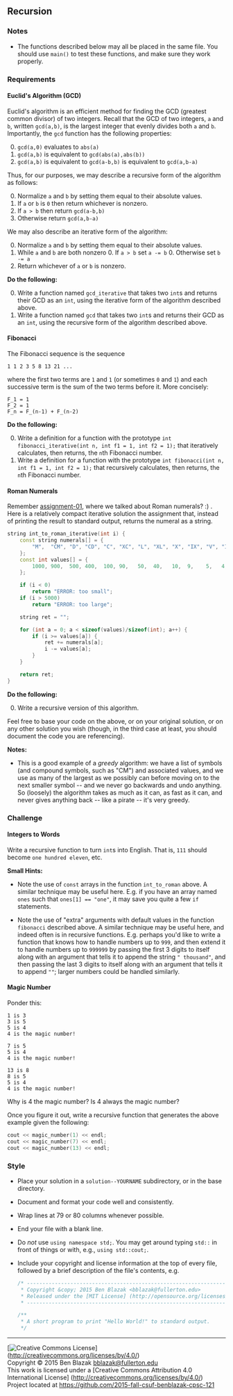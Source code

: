 ## Recursion

### Notes

- The functions described below may all be placed in the same file.  You should
  use `main()` to test these functions, and make sure they work properly.


### Requirements

#### Euclid's Algorithm (GCD)

Euclid's algorithm is an efficient method for finding the GCD (greatest common
divisor) of two integers.  Recall that the GCD of two integers, `a` and `b`,
written `gcd(a,b)`, is the largest integer that evenly divides both `a` and
`b`.  Importantly, the `gcd` function has the following properties:

0. `gcd(a,0)` evaluates to `abs(a)`
0. `gcd(a,b)` is equivalent to `gcd(abs(a),abs(b))`
0. `gcd(a,b)` is equivalent to `gcd(a-b,b)` is equivalent to `gcd(a,b-a)`

Thus, for our purposes, we may describe a recursive form of the algorithm as
follows:

0. Normalize `a` and `b` by setting them equal to their absolute values.
0. If `a` or `b` is `0` then return whichever is nonzero.
0. If `a > b` then return `gcd(a-b,b)`
0. Otherwise return `gcd(a,b-a)`

We may also describe an iterative form of the algorithm:

0. Normalize `a` and `b` by setting them equal to their absolute values.
0. While `a` and `b` are both nonzero
    0. If `a > b` set `a -= b`
    0. Otherwise set `b -= a`
0. Return whichever of `a` or `b` is nonzero.

**Do the following:**

0. Write a function named `gcd_iterative` that takes two `int`s and returns
   their GCD as an `int`, using the iterative form of the algorithm described
   above.
0. Write a function named `gcd` that takes two `int`s and returns their GCD as
   an `int`, using the recursive form of the algorithm described above.

#### Fibonacci

The Fibonacci sequence is the sequence

```
1 1 2 3 5 8 13 21 ...
```

where the first two terms are `1` and `1` (or sometimes `0` and `1`) and each
successive term is the sum of the two terms before it.  More concisely:

```
F_1 = 1
F_2 = 1
F_n = F_(n-1) + F_(n-2)
```

**Do the following:**

0. Write a definition for a function with the prototype
   `int fibonacci_iterative(int n, int f1 = 1, int f2 = 1);`
   that iteratively calculates, then returns, the `n`th Fibonacci number.
0. Write a definition for a function with the prototype
   `int fibonacci(int n, int f1 = 1, int f2 = 1);`
   that recursively calculates, then returns, the `n`th Fibonacci number.

#### Roman Numerals

Remember [assignment-01](../assignment-01), where we talked about Roman
numerals? :) .  Here is a relatively compact iterative solution the assignment
that, instead of printing the result to standard output, returns the numeral as
a string.

```c++
string int_to_roman_iterative(int i) {
    const string numerals[] = {
        "M",  "CM", "D", "CD", "C", "XC", "L", "XL", "X", "IX", "V", "IV", "I",
    };
    const int values[] = {
        1000, 900,  500, 400,  100, 90,   50,  40,   10,  9,    5,   4,    1,
    };

    if (i < 0)
        return "ERROR: too small";
    if (i > 5000)
        return "ERROR: too large";

    string ret = "";

    for (int a = 0; a < sizeof(values)/sizeof(int); a++) {
        if (i >= values[a]) {
            ret += numerals[a];
            i -= values[a];
        }
    }

    return ret;
}
```

**Do the following:**

0. Write a recursive version of this algorithm.

Feel free to base your code on the above, or on your original solution, or on
any other solution you wish (though, in the third case at least, you should
document the code you are referencing).

**Notes:**

- This is a good example of a *greedy* algorithm: we have a list of symbols
  (and compound symbols, such as "CM") and associated values, and we use as
  many of the largest as we possibly can before moving on to the next smaller
  symbol -- and we never go backwards and undo anything.  So (loosely) the
  algorithm takes as much as it can, as fast as it can, and never gives
  anything back -- like a pirate -- it's very greedy.


### Challenge

#### Integers to Words

Write a recursive function to turn `int`s into English.  That is, `111` should
become `one hundred eleven`, etc.

**Small Hints:**

- Note the use of `const` arrays in the function `int_to_roman` above.  A
  similar technique may be useful here.  E.g. if you have an array named `ones`
  such that `ones[1] == "one"`, it may save you quite a few `if` statements.

- Note the use of "extra" arguments with default values in the function
  `fibonacci` described above.  A similar technique may be useful here, and
  indeed often is in recursive functions.  E.g. perhaps you'd like to write a
  function that knows how to handle numbers up to `999`, and then extend it to
  handle numbers up to `999999` by passing the first 3 digits to itself along
  with an argument that tells it to append the string `" thousand"`, and then
  passing the last 3 digits to itself along with an argument that tells it to
  append `""`; larger numbers could be handled similarly.

#### Magic Number

Ponder this:

```
1 is 3
3 is 5
5 is 4
4 is the magic number!

7 is 5
5 is 4
4 is the magic number!

13 is 8
8 is 5
5 is 4
4 is the magic number!
```

Why is 4 the magic number?  Is 4 always the magic number?

Once you figure it out, write a recursive function that generates the above
example given the following:

```c++
cout << magic_number(1) << endl;
cout << magic_number(7) << endl;
cout << magic_number(13) << endl;
```


### Style

- Place your solution in a `solution--YOURNAME` subdirectory, or in the base
  directory.

- Document and format your code well and consistently.
- Wrap lines at 79 or 80 columns whenever possible.
- End your file with a blank line.
- Do *not* use `using namespace std;`.  You may get around typing `std::` in
  front of things or with, e.g., `using std::cout;`.

- Include your copyright and license information at the top of every file,
  followed by a brief description of the file's contents, e.g.

  ```c++
  /* ----------------------------------------------------------------------------
   * Copyright &copy; 2015 Ben Blazak <bblazak@fullerton.edu>
   * Released under the [MIT License] (http://opensource.org/licenses/MIT)
   * ------------------------------------------------------------------------- */

  /**
   * A short program to print "Hello World!" to standard output.
   */
  ```


-------------------------------------------------------------------------------
[![Creative Commons License](https://i.creativecommons.org/l/by/4.0/88x31.png)]
(http://creativecommons.org/licenses/by/4.0/)  
Copyright &copy; 2015 Ben Blazak <bblazak@fullerton.edu>  
This work is licensed under a [Creative Commons Attribution 4.0 International
License] (http://creativecommons.org/licenses/by/4.0/)  
Project located at <https://github.com/2015-fall-csuf-benblazak-cpsc-121>

